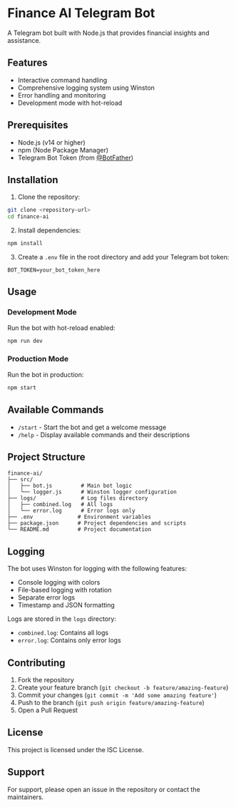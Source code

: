 # Finance AI Telegram Bot

A Telegram bot built with Node.js that provides financial insights and assistance.

## Features

- Interactive command handling
- Comprehensive logging system using Winston
- Error handling and monitoring
- Development mode with hot-reload

## Prerequisites

- Node.js (v14 or higher)
- npm (Node Package Manager)
- Telegram Bot Token (from [@BotFather](https://t.me/botfather))

## Installation

1. Clone the repository:
```bash
git clone <repository-url>
cd finance-ai
```

2. Install dependencies:
```bash
npm install
```

3. Create a `.env` file in the root directory and add your Telegram bot token:
```
BOT_TOKEN=your_bot_token_here
```

## Usage

### Development Mode
Run the bot with hot-reload enabled:
```bash
npm run dev
```

### Production Mode
Run the bot in production:
```bash
npm start
```

## Available Commands

- `/start` - Start the bot and get a welcome message
- `/help` - Display available commands and their descriptions

## Project Structure

```
finance-ai/
├── src/
│   ├── bot.js         # Main bot logic
│   └── logger.js      # Winston logger configuration
├── logs/              # Log files directory
│   ├── combined.log   # All logs
│   └── error.log      # Error logs only
├── .env              # Environment variables
├── package.json      # Project dependencies and scripts
└── README.md         # Project documentation
```

## Logging

The bot uses Winston for logging with the following features:
- Console logging with colors
- File-based logging with rotation
- Separate error logs
- Timestamp and JSON formatting

Logs are stored in the `logs` directory:
- `combined.log`: Contains all logs
- `error.log`: Contains only error logs

## Contributing

1. Fork the repository
2. Create your feature branch (`git checkout -b feature/amazing-feature`)
3. Commit your changes (`git commit -m 'Add some amazing feature'`)
4. Push to the branch (`git push origin feature/amazing-feature`)
5. Open a Pull Request

## License

This project is licensed under the ISC License.

## Support

For support, please open an issue in the repository or contact the maintainers.
